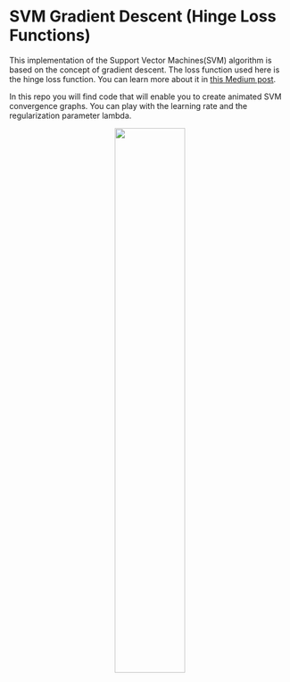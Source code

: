 # SVM Gradient Descent (Hinge Loss Functions)

This implementation of the Support Vector Machines(SVM) algorithm is based on the concept of gradient descent. The loss function used here is the hinge loss function. You can learn more about it in [this Medium post](https://towardsdatascience.com/solving-svm-stochastic-gradient-descent-and-hinge-loss-8e8b4dd91f5b). 

In this repo you will find code that will enable you to create animated SVM convergence graphs. You can play with the learning rate and the regularization parameter lambda. 

<p align="center">
  <img width="50%" height="50%" src="animationSVMGD.gif">
</p>


